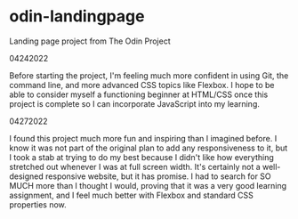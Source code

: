 # odin-landingpage
Landing page project from The Odin Project

04242022

Before starting the project, I'm feeling much more confident in using Git, the command line, and more advanced CSS topics like Flexbox. I hope to be able to consider myself a functioning beginner at HTML/CSS once this project is complete so I can incorporate JavaScript into my learning.

04272022

I found this project much more fun and inspiring than I imagined before. I know it was not part of the original plan to add any responsiveness to it, but I took a stab at trying to do my best because I didn't like how everything stretched out whenever I was at full screen width. It's certainly not a well-designed responsive website, but it has promise. I had to search for SO MUCH more than I thought I would, proving that it was a very good learning assignment, and I feel much better with Flexbox and standard CSS properties now.